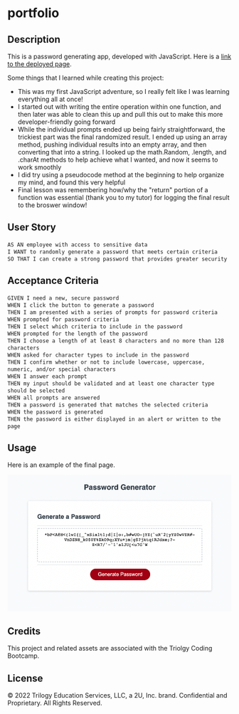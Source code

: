 # portfolio

## Description

This is a password generating app, developed with JavaScript. Here is a [link to the deployed page](https://ajolsavsky.github.io/password-generator/).

Some things that I learned while creating this project:

- This was my first JavaScript adventure, so I really felt like I was learning everything all at once!
- I started out with writing the entire operation within one function, and then later was able to clean this up and pull this out to make this more developer-friendly going forward
- While the individual prompts ended up being fairly straightforward, the trickiest part was the final randomized result. I ended up using an array method, pushing individual results into an empty array, and then converting that into a string. I looked up the math.Random, .length, and .charAt methods to help achieve what I wanted, and now it seems to work smoothly
- I did try using a pseudocode method at the beginning to help organize my mind, and found this very helpful
- Final lesson was remembering how/why the "return" portion of a function was essential (thank you to my tutor) for logging the final result to the broswer window!

## User Story

```
AS AN employee with access to sensitive data
I WANT to randomly generate a password that meets certain criteria
SO THAT I can create a strong password that provides greater security
```


## Acceptance Criteria

```
GIVEN I need a new, secure password
WHEN I click the button to generate a password
THEN I am presented with a series of prompts for password criteria
WHEN prompted for password criteria
THEN I select which criteria to include in the password
WHEN prompted for the length of the password
THEN I choose a length of at least 8 characters and no more than 128 characters
WHEN asked for character types to include in the password
THEN I confirm whether or not to include lowercase, uppercase, numeric, and/or special characters
WHEN I answer each prompt
THEN my input should be validated and at least one character type should be selected
WHEN all prompts are answered
THEN a password is generated that matches the selected criteria
WHEN the password is generated
THEN the password is either displayed in an alert or written to the page
```

## Usage

Here is an example of the final page.

![screenshot of finished page](./Assets/screenshot.png)

## Credits

This project and related assets are associated with the Triolgy Coding Bootcamp.

## License

© 2022 Trilogy Education Services, LLC, a 2U, Inc. brand. Confidential and Proprietary. All Rights Reserved.
